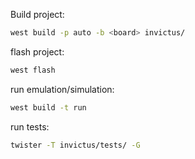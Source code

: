 Build project:
```bash
west build -p auto -b <board> invictus/
```

flash project:
```bash
west flash
```

run emulation/simulation:
```bash
west build -t run
```

run tests:
```bash
twister -T invictus/tests/ -G
```
